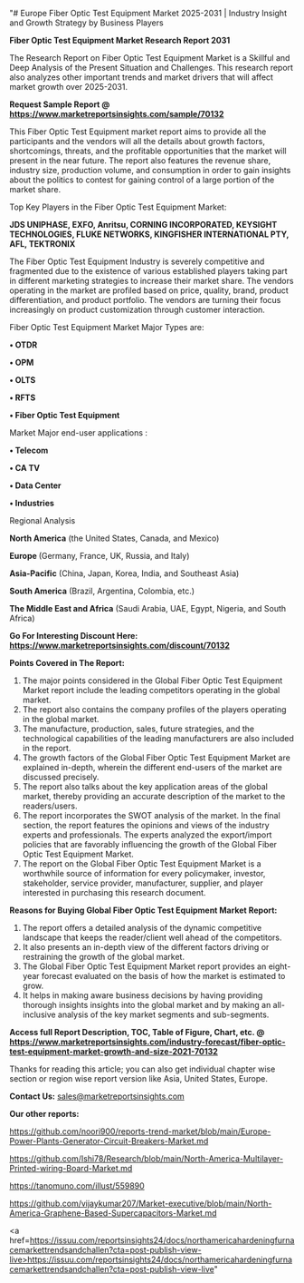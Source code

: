 "# Europe Fiber Optic Test Equipment Market 2025-2031 | Industry Insight and Growth Strategy by Business Players

<strong>Fiber Optic Test Equipment Market Research Report 2031</strong>

The Research Report on Fiber Optic Test Equipment Market is a Skillful and Deep Analysis of the Present Situation and Challenges. This research report also analyzes other important trends and market drivers that will affect market growth over 2025-2031.

<strong>Request Sample Report @ <a href=https://www.marketreportsinsights.com/sample/70132>https://www.marketreportsinsights.com/sample/70132</a></strong>

This Fiber Optic Test Equipment market report aims to provide all the participants and the vendors will all the details about growth factors, shortcomings, threats, and the profitable opportunities that the market will present in the near future. The report also features the revenue share, industry size, production volume, and consumption in order to gain insights about the politics to contest for gaining control of a large portion of the market share.

Top Key Players in the Fiber Optic Test Equipment Market:

<strong>JDS UNIPHASE, EXFO, Anritsu, CORNING INCORPORATED, KEYSIGHT TECHNOLOGIES, FLUKE NETWORKS, KINGFISHER INTERNATIONAL PTY, AFL, TEKTRONIX</strong>

The Fiber Optic Test Equipment Industry is severely competitive and fragmented due to the existence of various established players taking part in different marketing strategies to increase their market share. The vendors operating in the market are profiled based on price, quality, brand, product differentiation, and product portfolio. The vendors are turning their focus increasingly on product customization through customer interaction.

Fiber Optic Test Equipment Market Major Types are:

<strong>• OTDR

• OPM

• OLTS

• RFTS

• Fiber Optic Test Equipment</strong>

Market Major end-user applications :

<strong>• Telecom

• CA TV

• Data Center

• Industries</strong>

Regional Analysis

</u><strong><b>North America</b></strong> (the United States, Canada, and Mexico)

<strong><b>Europe </b></strong>(Germany, France, UK, Russia, and Italy)

<strong><b>Asia-Pacific</b></strong> (China, Japan, Korea, India, and Southeast Asia)

<strong><b>South America</b></strong> (Brazil, Argentina, Colombia, etc.)

<strong><b>The Middle East and Africa</b></strong> (Saudi Arabia, UAE, Egypt, Nigeria, and South Africa)

<strong>Go For Interesting Discount Here: <a href=https://www.marketreportsinsights.com/discount/70132>https://www.marketreportsinsights.com/discount/70132</a></strong>

<strong>Points Covered in The Report:</strong>
<ol>
  <li>The major points considered in the Global Fiber Optic Test Equipment Market report include the leading competitors operating in the global market.</li>
  <li>The report also contains the company profiles of the players operating in the global market.</li>
  <li>The manufacture, production, sales, future strategies, and the technological capabilities of the leading manufacturers are also included in the report.</li>
  <li>The growth factors of the Global Fiber Optic Test Equipment Market are explained in-depth, wherein the different end-users of the market are discussed precisely.</li>
  <li>The report also talks about the key application areas of the global market, thereby providing an accurate description of the market to the readers/users.</li>
  <li>The report incorporates the SWOT analysis of the market. In the final section, the report features the opinions and views of the industry experts and professionals. The experts analyzed the export/import policies that are favorably influencing the growth of the Global Fiber Optic Test Equipment Market.</li>
  <li>The report on the Global Fiber Optic Test Equipment Market is a worthwhile source of information for every policymaker, investor, stakeholder, service provider, manufacturer, supplier, and player interested in purchasing this research document.</li>
</ol>
<strong>Reasons for Buying Global Fiber Optic Test Equipment Market Report:</strong>

<ol>
  <li>The report offers a detailed analysis of the dynamic competitive landscape that keeps the reader/client well ahead of the competitors.</li>
  <li>It also presents an in-depth view of the different factors driving or restraining the growth of the global market.</li>
  <li>The Global Fiber Optic Test Equipment Market report provides an eight-year forecast evaluated on the basis of how the market is estimated to grow.</li>
  <li>It helps in making aware business decisions by having providing thorough insights insights into the global market and by making an all-inclusive analysis of the key market segments and sub-segments.</li>
</ol>
<strong>Access full Report Description, TOC, Table of Figure, Chart, etc. @ <a href=https://www.marketreportsinsights.com/industry-forecast/fiber-optic-test-equipment-market-growth-and-size-2021-70132>https://www.marketreportsinsights.com/industry-forecast/fiber-optic-test-equipment-market-growth-and-size-2021-70132</a></strong>


Thanks for reading this article; you can also get individual chapter wise section or region wise report version like Asia, United States, Europe.

<strong>Contact Us:</strong>
sales@marketreportsinsights.com

<strong>Our other reports:</strong>

<a href=https://github.com/noori900/reports-trend-market/blob/main/Europe-Power-Plants-Generator-Circuit-Breakers-Market.md>https://github.com/noori900/reports-trend-market/blob/main/Europe-Power-Plants-Generator-Circuit-Breakers-Market.md</a>

<a href=https://github.com/Ishi78/Research/blob/main/North-America-Multilayer-Printed-wiring-Board-Market.md>https://github.com/Ishi78/Research/blob/main/North-America-Multilayer-Printed-wiring-Board-Market.md</a>

<a href=https://tanomuno.com/illust/559890>https://tanomuno.com/illust/559890</a>

<a href=https://github.com/vijaykumar207/Market-executive/blob/main/North-America-Graphene-Based-Supercapacitors-Market.md>https://github.com/vijaykumar207/Market-executive/blob/main/North-America-Graphene-Based-Supercapacitors-Market.md</a>

<a href=https://issuu.com/reportsinsights24/docs/northamericahardeningfurnacemarkettrendsandchallen?cta=post-publish-view-live>https://issuu.com/reportsinsights24/docs/northamericahardeningfurnacemarkettrendsandchallen?cta=post-publish-view-live</a>"
